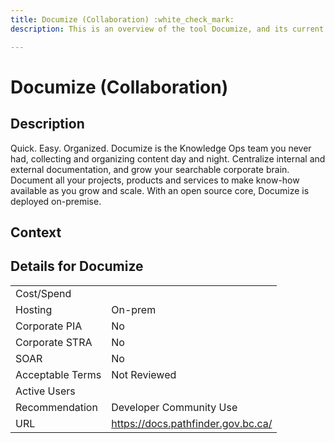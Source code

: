 ```yaml
---
title: Documize (Collaboration) :white_check_mark:
description: This is an overview of the tool Documize, and its current status  within BC Gov.

---
```


# Documize (Collaboration)



## Description
Quick. Easy. Organized. Documize is the Knowledge Ops team you never had, collecting and organizing content day and night. Centralize internal and external documentation, and grow your searchable corporate brain. Document all your projects, products and services to make know-how available as you grow and scale. With an open source core, Documize is deployed on-premise.

## Context


##  Details for Documize

|   |   |
|---|---|
|Cost/Spend   |   |
|Hosting   | On-prem  |
|Corporate PIA   | No  |
|Corporate STRA   | No   |
|SOAR   | No  |
|Acceptable Terms   | Not Reviewed  |
|Active Users   |   |
|Recommendation   |  Developer Community Use |
|URL   | https://docs.pathfinder.gov.bc.ca/  |
